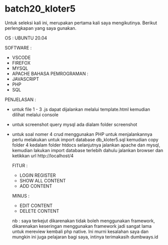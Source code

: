 # batch20_kloter5

Untuk seleksi kali ini, merupakan pertama kali saya mengikutinya.
Berikut perlengkapan yang saya gunakan.

OS : UBUNTU 20.04

SOFTWARE :
  - VSCODE
  - FIREFOX
  - MYSQL
  - APACHE
BAHASA PEMROGRAMAN :
  - JAVASCRIPT
  - PHP
  - SQL
    
PENJELASAN :
  - untuk file 1 - 3 .js
    dapat dijalankan melalui template.html kemudian dilihat melalui console
  - untuk screenshot query mysql ada dialam folder screenshot
  - untuk soal nomer 4 crud menggunakan PHP
    untuk menjalankannya perlu melakukan untuk import database db_kloter5.sql
    kemudian copy folder 4 kedalam folder htdocs
    selanjutnya jalankan apache dan mysql, kemudian lakukan import database terlebih dahulu
    jalankan browser dan ketikkan url http://localhost/4
    
    FITUR :
      - LOGIN REGISTER
      - SHOW ALL CONTENT
      - ADD CONTENT
    
    MINUS : 
      - EDIT CONTENT
      - DELETE CONTENT
    
    nb : saya terkejut dikarenakan tidak boleh menggunakan framework,
         dikarenakan keseringan menggunakan framework jadi sangat lama untuk mereview kembali php native.
         Ini murni kesalahan saya dan mungkin ini juga pelajaran bagi saya, intinya terimakasih dumbways.id
